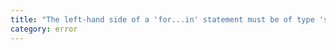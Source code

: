 ```yaml
---
title: "The left-hand side of a 'for...in' statement must be of type 'string' or 'any'."
category: error
---
```

